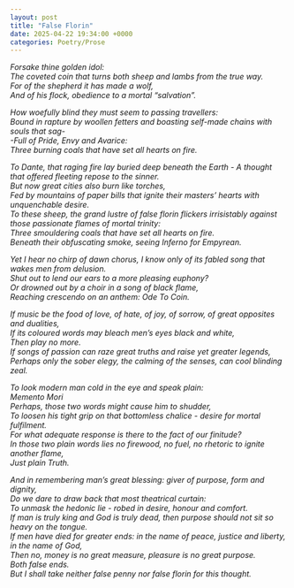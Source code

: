 ```yaml
---
layout: post
title: "False Florin"
date: 2025-04-22 19:34:00 +0000
categories: Poetry/Prose
---
```


*Forsake thine golden idol:*\
*The coveted coin that turns both sheep and lambs from the true way.*\
*For of the shepherd it has made a wolf,*\
*And of his flock, obedience to a mortal “salvation”.*


*How woefully blind they must seem to passing travellers:*\
*Bound in rapture by woollen fetters and boasting self-made chains with souls that sag-*\
*-Full of Pride, Envy and Avarice:*\
*Three burning coals that have set all hearts on fire.*


*To Dante, that raging fire lay buried deep beneath the Earth - A thought that offered fleeting repose to the sinner.*\
*But now great cities also burn like torches,*\
*Fed by mountains of paper bills that ignite their masters’ hearts with unquenchable desire.*\
*To these sheep, the grand lustre of false florin flickers irrisistably against those passionate flames of mortal trinity:*\
*Three smouldering coals that have set all hearts on fire.*\
*Beneath their obfuscating smoke, seeing Inferno for Empyrean.*


*Yet I hear no chirp of dawn chorus, I know only of its fabled song that wakes men from delusion.*\
*Shut out to lend our ears to a more pleasing euphony?*\
*Or drowned out by a choir in a song of black flame,*\
*Reaching crescendo on an anthem: Ode To Coin.*


*If music be the food of love, of hate, of joy, of sorrow, of great opposites and dualities,*\
*If its coloured words may bleach men’s eyes black and white,*\
*Then play no more.*\
*If songs of passion can raze great truths and raise yet greater legends,*\
*Perhaps only the sober elegy, the calming of the senses, can cool blinding zeal.*


*To look modern man cold in the eye and speak plain:*\
*Memento Mori*\
*Perhaps, those two words might cause him to shudder,*\
*To loosen his tight grip on that bottomless chalice - desire for mortal fulfilment.*\
*For what adequate response is there to the fact of our finitude?*\
*In those two plain words lies no firewood, no fuel, no rhetoric to ignite another flame,*\
*Just plain Truth.*


*And in remembering man’s great blessing: giver of purpose, form and dignity,*\
*Do we dare to draw back that most theatrical curtain:*\
*To unmask the hedonic lie - robed in desire, honour and comfort.*\
*If man is truly king and God is truly dead, then purpose should not sit so heavy on the tongue.*\
*If men have died for greater ends: in the name of peace, justice and liberty, in the name of God,*\
*Then no, money is no great measure, pleasure is no great purpose.*\
*Both false ends.*\
*But I shall take neither false penny nor false florin for this thought.*


